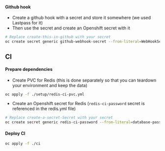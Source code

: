 #### Github hook

- Create a github hook with a secret and store it somewhere (we used Lastpass for it)
- Then use the secret and create an Openshift secret with it

```bash
# Replace create-this-in-github with your secret
oc create secret generic github-webhook-secret --from-literal=WebHookSecretKey=create-this-in-github
```

## CI

#### Prepare dependencies

- Create PVC for Redis (this is done separately so that you can teardown your environment and keep the data)

```bash
oc apply -f ./setup/redis-ci-pvc.yml
```

- Create an Openshift secret for Redis (`redis-ci-password` secret is referenced in the redis.yml file)

```bash
# Replace create-a-secret-Secret with your secret
oc create secret generic redis-ci-password --from-literal=database-password=create-a-secret-Secret
```

#### Deploy CI

```bash
oc apply -f ./ci
```
